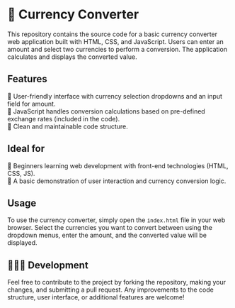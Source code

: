 # 💱 Currency Converter

This repository contains the source code for a basic currency converter web application built with HTML, CSS, and JavaScript. Users can enter an amount and select two currencies to perform a conversion. The application calculates and displays the converted value.

## Features

📌 User-friendly interface with currency selection dropdowns and an input field for amount.  
📌 JavaScript handles conversion calculations based on pre-defined exchange rates (included in the code).  
📌 Clean and maintainable code structure.  

## Ideal for

📌 Beginners learning web development with front-end technologies (HTML, CSS, JS).  
📌 A basic demonstration of user interaction and currency conversion logic.  

## Usage

To use the currency converter, simply open the `index.html` file in your web browser. Select the currencies you want to convert between using the dropdown menus, enter the amount, and the converted value will be displayed.

## 👨🏻‍💻 Development

Feel free to contribute to the project by forking the repository, making your changes, and submitting a pull request. Any improvements to the code structure, user interface, or additional features are welcome!

